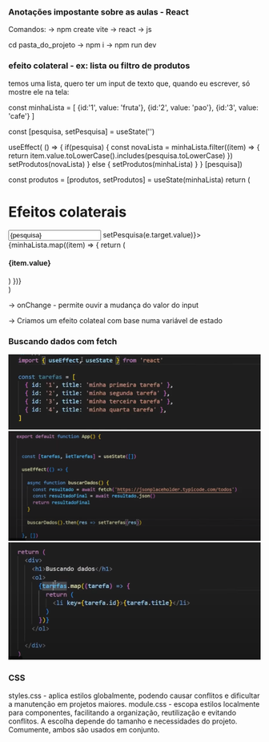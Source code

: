 ### Anotações impostante sobre as aulas - React

Comandos:
-> npm create vite
-> react
-> js

cd pasta_do_projeto
-> npm i 
-> npm run dev

### efeito colateral - ex: lista ou filtro de produtos 

temos uma lista, quero ter um input de texto que, quando eu escrever, só mostre ele na tela:

const minhaLista = [
    {id:'1', value: 'fruta'},
    {id:'2', value: 'pao'},
    {id:'3', value: 'cafe'}
]

const [pesquisa, setPesquisa] = useState('')

useEffect(
    () => {
        if(pesquisa) {
        const novaLista = minhaLista.filter((item) => {
            return item.value.toLowerCase().includes(pesquisa.toLowerCase)
        })
        setProdutos(novaLista)
    } else {
        setProdutos(minhaLista)
        }
    }
    [pesquisa])

const produtos = [produtos, setProdutos] = useState(minhaLista)
return (
   <div>
     <h1>Efeitos colaterais</h1>
     <input
     value= {pesquisa}
     onChange={(e) => setPesquisa(e.target.value)}>
     </input>
        {minhaLista.map((item) => {
           return (
             <div key= {item.id}>
                <h4>{item.value}</h4>
             </div>
            )
        })}
   </div>
)



-> onChange - permite ouvir a mudança do valor do input

-> Criamos um efeito colateal com base numa variável de estado

### Buscando dados com fetch

![01](./00.png)
![02](./01.png)
![03](./02.png)


### CSS

styles.css - aplica estilos globalmente, podendo causar conflitos e dificultar a manutenção em projetos maiores.
module.css - escopa estilos localmente para componentes, facilitando a organização, reutilização e evitando conflitos. A escolha depende do tamanho e necessidades do projeto. Comumente, ambos são usados em conjunto.